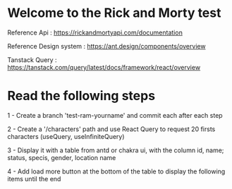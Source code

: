 # Welcome to the Rick and Morty test

Reference Api :
https://rickandmortyapi.com/documentation

Reference Design system :
https://ant.design/components/overview

Tanstack Query :
https://tanstack.com/query/latest/docs/framework/react/overview

# Read the following steps

1 - Create a branch 'test-ram-yourname' and commit each after each step

2 - Create a '/characters' path and use React Query to request 20 firsts characters (useQuery, useInfiniteQuery)

3 - Display it with a table from antd or chakra ui, with the column id, name; status, specis, gender, location name

4 - Add load more button at the bottom of the table to display the following items until the end
